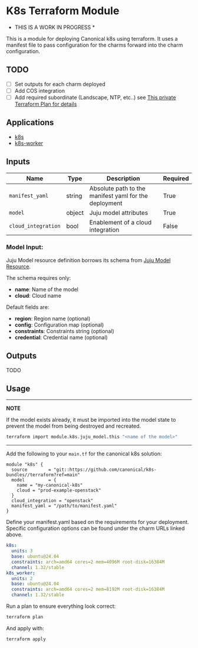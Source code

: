 # K8s Terraform Module

* THIS IS A WORK IN PROGRESS *

This is a module for deploying Canonical k8s using terraform. It uses
a manifest file to pass configuration for the charms forward into the
charm configuration. 

## TODO
- [  ] Set outputs for each charm deployed
- [  ] Add COS integration
- [  ] Add required subordinate (Landscape, NTP, etc..) see [This private Terraform Plan for details][private-details]

## Applications
* [k8s](https://charmhub.io/k8s)
* [k8s-worker](https://charmhub.io/k8s-worker)

## Inputs
| Name                | Type   | Description                                           | Required |
| ---                 | ---    | ---                                                   | ---   |
| `manifest_yaml`     | string | Absolute path to the manifest yaml for the deployment | True  |
| `model`             | object | Juju model attributes                                 | True  |
| `cloud_integration` | bool   | Enablement of a cloud integration                     | False |

### Model Input:
Juju Model resource definition borrows its schema from [Juju Model Resource].

The schema requires only:
- **name**: Name of the model
- **cloud**: Cloud name

Default fields are:
- **region**: Region name (optional)
- **config**: Configuration map (optional)
- **constraints**: Constraints string (optional)
- **credential**: Credential name (optional)


## Outputs
TODO

## Usage

---
**NOTE**

If the model exists already, it must be imported into the model state to
prevent the model from being destroyed and recreated.

```sh
terraform import module.k8s.juju_model.this "<name of the model>"
```
---


Add the following to your `main.tf` for the canonical k8s solution:


```hcl
module "k8s" {
  source        = "git::https://github.com/canonical/k8s-bundles//terraform?ref=main" 
  model         = {
    name = "my-canonical-k8s"
    cloud = "prod-example-openstack"
  }
  cloud_integration = "openstack"
  manifest_yaml = "/path/to/manifest.yaml"
}
```

Define your manifest.yaml based on the requirements for your deployment. Specific configuration options can be found under the charm URLs linked above.

```yaml
k8s:
  units: 3
  base: ubuntu@24.04
  constraints: arch=amd64 cores=2 mem=4096M root-disk=16384M
  channel: 1.32/stable
k8s_worker:
  units: 2
  base: ubuntu@24.04
  constraints: arch=amd64 cores=2 mem=8192M root-disk=16384M
  channel: 1.32/stable
```

Run a plan to ensure everything look correct:

```sh
terraform plan
```

And apply with:

```sh
terraform apply
```

<!--LINKS -->
[Juju Model Resource]: https://registry.terraform.io/providers/juju/juju/0.16.0/docs/resources/model
[private-details]: https://git.launchpad.net/canonical-terraform-modules/tree/services/compute/canonical_k8s_cluster/main.tf#n214
